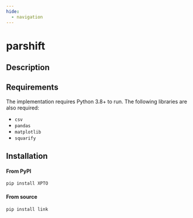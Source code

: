 ```yaml
---
hide:
  - navigation
---
```

# parshift

## Description

## Requirements
The implementation requires Python 3.8+ to run. The following libraries are also required:

- `csv`
- `pandas`
- `matplotlib`
- `squarify`

## Installation

#### From PyPI
```bash
pip install XPTO
```
#### From source
``` bash
pip install link
```